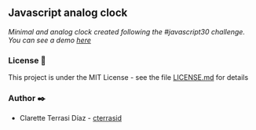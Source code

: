 ## Javascript analog clock

_Minimal and analog clock created following the #javascript30 challenge. You can see a demo [here](https://cterrasid.github.io/clock/)_

### License 📄

This project is under the MIT License - see the file [LICENSE.md](LICENSE.md) for details

### Author ✒️

- Clarette Terrasi Díaz - [cterrasid](https://www.linkedin.com/in/clarette-terrasi-diaz/?locale=en_US)

